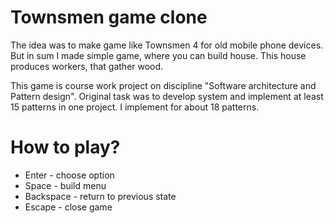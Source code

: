 # Townsmen game clone
The idea was to make game like Townsmen 4 for old mobile phone devices. 
But in sum I made simple game, where you can build house. This house produces workers, that gather wood.
  
This game is course work project on discipline "Software architecture and Pattern design". 
Original task was to develop system and implement at least 15 patterns in one project.
I implement for about 18 patterns.

# How to play?
- Enter - choose option
- Space - build menu
- Backspace - return to previous state
- Escape - close game
